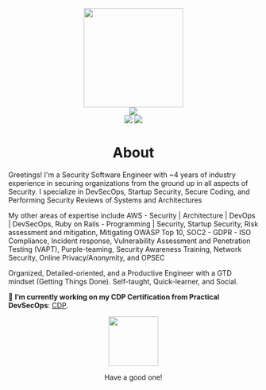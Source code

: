 <div align="center">
    <img src="https://github.githubassets.com/images/modules/logos_page/GitHub-Mark.png" height="200" />
</div>
<div align="center">
    <img src="https://readme-typing-svg.herokuapp.com?color=%236FDA44&size=32&center=true&vCenter=true&width=600&height=50&lines=Hi+👋,+I'm+Riyaz;Security+Software+Engineer;DevSecOps+Enthusiast;Aspiring+Security+Architect" />
</div>
<div align="center">
    <a href="https://www.linkedin.com/in/riyazrafiahmed/"><img src="https://img.shields.io/badge/Linkedin-0077b5?style=flat&logo=linkedin" /></a>
    <a href="https://stackoverflow.com/users/9405893/riyaz"><img src="https://img.shields.io/badge/Stack Overflow-f48024?style=flat&logo=stackoverflow&logoColor=white" /></a>
</div>

<h1 align="center">About</h1>

Greetings! I'm a Security Software Engineer with ~4 years of industry experience in securing organizations from the ground up in all aspects of Security. I specialize in DevSecOps, Startup Security, Secure Coding, and Performing Security Reviews of Systems and Architectures

My other areas of expertise include AWS - Security | Architecture | DevOps | DevSecOps, Ruby on Rails - Programming | Security, Startup Security, Risk assessment and mitigation, Mitigating OWASP Top 10, SOC2 - GDPR - ISO Compliance, Incident response, Vulnerability Assessment and Penetration Testing (VAPT), Purple-teaming, Security Awareness Training, Network Security, Online Privacy/Anonymity, and OPSEC

Organized, Detailed-oriented, and a Productive Engineer with a GTD mindset (Getting Things Done). Self-taught, Quick-learner, and Social.

🔭 **I’m currently working on my CDP Certification from Practical DevSecOps**: [CDP](https://www.practical-devsecops.com/certified-devsecops-professional/).

<div align="center">
    <img src="http://4.bp.blogspot.com/-qTS_smgj7Mk/VgBjDLPs-FI/AAAAAAAAUFQ/rjZ9qQUHxY4/s1600/lifting-up-glass.gif" height="100" />
    <p>Have a good one!</p>
</div>
